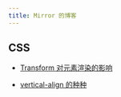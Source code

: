 ```yaml
---
title: Mirror 的博客
---
```


## CSS

- <a href="/2019/09/30/transform/">Transform 对元素渲染的影响</a>

- <a href="/2019/12/09/vertical-align/">vertical-align 的种种</a>